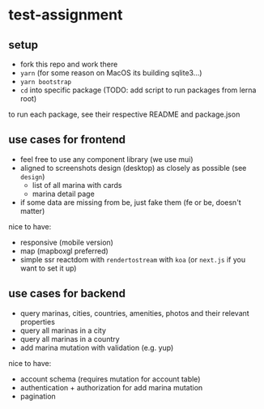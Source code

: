 # test-assignment

## setup

- fork this repo and work there
- `yarn` (for some reason on MacOS its building sqlite3...)
- `yarn bootstrap`
- `cd` into specific package (TODO: add script to run packages from lerna root)

to run each package, see their respective README and package.json

## use cases for frontend

- feel free to use any component library (we use mui)
- aligned to screenshots design (desktop) as closely as possible (see `design`)
    - list of all marina with cards
    - marina detail page
- if some data are missing from be, just fake them (fe or be, doesn't matter)

nice to have:

- responsive (mobile version)
- map (mapboxgl preferred)
- simple ssr reactdom with `rendertostream` with `koa` (or `next.js` if you want to set it up)

## use cases for backend

- query marinas, cities, countries, amenities, photos and their relevant properties
- query all marinas in a city
- query all marinas in a country
- add marina mutation with validation (e.g. yup)

nice to have:

- account schema (requires mutation for account table)
- authentication + authorization for add marina mutation
- pagination
